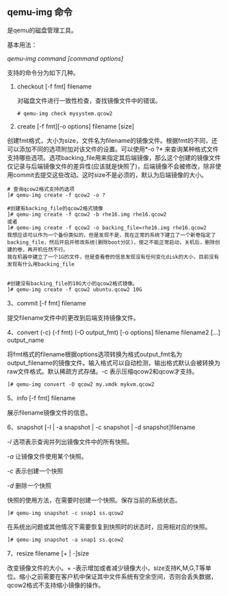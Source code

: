 ## qemu-img 命令

是qemu的磁盘管理工具。

基本用法：

*qemu-img command [command options]*

支持的命令分为如下几种。

1. checkout [-f fmt] filename

   对磁盘文件进行一致性检查，查找镜像文件中的错误。

   ```shell
   # qemu-img check mysystem.qcow2
   ```

2. create [-f fmt][-o options] filename [size]

创建fmt格式，大小为size，文件名为filename的镜像文件。根据fmt的不同，还可以添加不同的选项附加对该文件的设置。可以使用*-o ?* 来查询某种格式文件支持哪些选项。选项backing_file用来指定其后端镜像，那么这个创建的镜像文件仅记录与后端镜像文件的差异性(应该就是快照了)，后端镜像不会被修改，除非使用commit去提交这些改动。这时size不是必须的，默认为后端镜像的大小。

```shell
# 查询qcow2格式支持的选项
]# qemu-img create -f qcow2 -o ?

#创建有backing_file的qcow2格式镜像
]# qemu-img create -f qcow2 -b rhe16.img rhe16.qcow2
或者
]# qemu-img create -f qcow2 -o backing_file=rhe16.img rhe16.qcow2
我想应该可以作为一个备份类似的，但是发现不是，我在正常的系统下建立了一个新卷指定了backing_file，然后开启并修改系统(删除boot分区)，使之不能正常启动，关机后，删除创建的卷，再开机任然不行。
我在机器中建立了一个1G的文件，但是查看卷的信息发现没有任何变化disk的大小，目前没有发现有什么用backing_file


#创建没有backing_file的10G大小的qcow2格式镜像。
]# qemu-img create -f qcow2 ubuntu.qcow2 10G

```

3、commit [-f fmt] filename

提交filename文件中的更改到后端支持镜像文件。

4、convert (-c) (-f fmt) (-O output_fmt) [-o options] filename filename2 [...] output_name

将fmt格式的filename根据options选项转换为格式output_fmt名为output_filename的镜像文件。输入格式可以自动检测，输出格式默认会被转换为raw文件格式。默认稀疏方式存储。-c 表示压缩qcow2和qcow才支持。

```shell
]# qemu-img convert -O qcow2 my.vmdk mykvm.qcow2
```

5、info [-f fmt] filename

展示filename镜像文件的信息。



6、snapshot [-l | -a snapshot | -c snapshot | -d snapshot]filename

*-l* 选项表示查询并列出镜像文件中的所有快照。

*-a* 让镜像文件使用某个快照。

*-c* 表示创建一个快照

*-d* 删除一个快照

快照的使用方法，在需要时创建一个快照。保存当前的系统状态。

```shell
]# qemu-img snapshot -c snap1 ss.qcow2
```

在系统出问题或其他情况下需要恢复到快照时的状态时，应用相对应的快照。

```shell
]# qemu-img snapshot -a snap1 ss.qcow2
```

7、resize filename [+ | -]size

改变镜像文件的大小。+ -表示增加或者减少镜像大小，size支持K,M,G,T等单位。缩小之前需要在客户机中保证其中文件系统有空余空间，否则会丢失数据，qcow2格式不支持缩小镜像的操作。